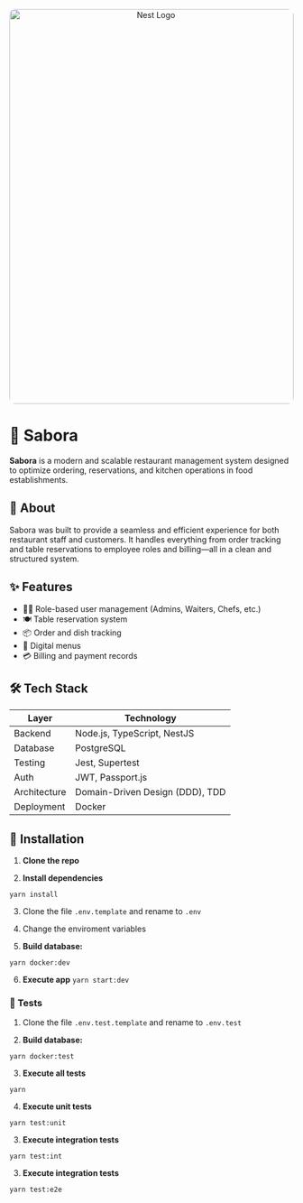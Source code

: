 <p align="center">
  <a href="http://nestjs.com/" target="blank"><img src="https://res.cloudinary.com/dhy3lbvua/image/upload/v1753823369/ChatGPT_Image_29_jul_2025_04_09_16_p.m._qdvywf.png" width="100%" height="700" alt="Nest Logo" style="border-radius:10px;"/></a>
</p>

# 🍲 Sabora

**Sabora** is a modern and scalable restaurant management system designed to optimize ordering, reservations, and kitchen operations in food establishments.

## 📌 About

Sabora was built to provide a seamless and efficient experience for both restaurant staff and customers. It handles everything from order tracking and table reservations to employee roles and billing—all in a clean and structured system.

## ✨ Features

- 🧑‍🍳 Role-based user management (Admins, Waiters, Chefs, etc.)
- 🍽️ Table reservation system
- 📦 Order and dish tracking
- 📜 Digital menus
- 💳 Billing and payment records

## 🛠️ Tech Stack

| Layer         | Technology                         |
|---------------|-------------------------------------|
| Backend       | Node.js, TypeScript, NestJS         |
| Database      | PostgreSQL                          |
| Testing       | Jest, Supertest                     |
| Auth          | JWT, Passport.js                    |
| Architecture  | Domain-Driven Design (DDD), TDD     |
| Deployment    | Docker    |

## 🚀 Installation

1. **Clone the repo**

2. **Install dependencies**

```
yarn install
```

3. Clone the file ```.env.template``` and rename to ```.env```

4. Change the enviroment variables

5. **Build database:**
``` 
yarn docker:dev
``` 

6. **Execute app** 
```yarn start:dev```


### 🧪 Tests

1. Clone the file ```.env.test.template``` and rename to ```.env.test```

2. **Build database:**
``` 
yarn docker:test
``` 

3. **Execute all tests** 
``` 
yarn 
```

4. **Execute unit tests** 

``` 
yarn test:unit
```

3. **Execute integration tests** 

``` 
yarn test:int
```

3. **Execute integration tests** 

``` 
yarn test:e2e
```